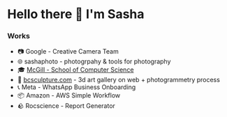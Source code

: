# Hello there 👋 I'm Sasha

### Works
- 📷 Google - Creative Camera Team
- 🌐 sashaphoto - photogrpahy & tools for photography 
- 🎓 [McGill - School of Computer Science](https://www.youtube.com/channel/UCs4uB9iY-6BZIRaR5VTxMUw)
- 🎨 [bcsculpture.com](https://bcsculpture.com) - 3d art gallery on web + photogrammetry process
- 📞 Meta - WhatsApp Business Onboarding
- 📦 Amazon - AWS Simple Workflow
- 🪨 Rocscience - Report Generator


